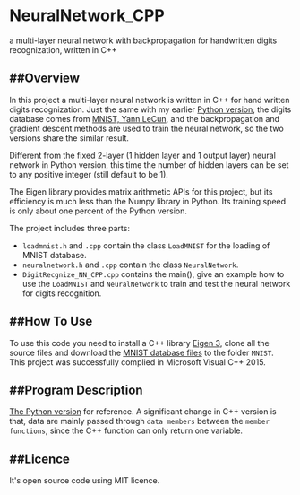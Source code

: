 # NeuralNetwork_CPP
a multi-layer neural network with backpropagation for handwritten digits recognization, written in C++

##Overview
---
In this project a multi-layer neural network is written in C++ for hand written digits recognization. Just the same with my earlier [Python version](https://github.com/siyuan0103/NN-Handwritten_Digits-Python), the digits database comes from [MNIST, Yann LeCun](http://yann.lecun.com/exdb/mnist/), and the backpropagation and gradient descent methods are used to train the neural network, so the two versions share the similar result. 

Different from the fixed 2-layer (1 hidden layer and 1 output layer) neural network in Python version, this time the number of hidden layers can be set to any positive integer (still default to be 1). 

The Eigen library provides matrix arithmetic APIs for this project, but its efficiency is much less than the Numpy library in Python. Its training speed  is only about one percent of the Python version.

The project includes three parts:

* `loadmnist.h` and `.cpp` contain the class `LoadMNIST` for the loading of MNIST database.
* `neuralnetwork.h` and `.cpp` contain the class `NeuralNetwork`.
* `DigitRecgnize_NN_CPP.cpp` contains the main(), give an example how to use the `LoadMNIST` and `NeuralNetwork` to train and test the neural network for digits recognition.

##How To Use
---
To use this code you need to install a C++ library [Eigen 3](http://eigen.tuxfamily.org/index.php?title=Main_Page), clone all the source files and download the [MNIST database files](http://yann.lecun.com/exdb/mnist/) to the folder `MNIST`. This project was successfully complied in Microsoft Visual C++ 2015.

##Program Description
---
[The Python version](https://github.com/siyuan0103/NN-Handwritten_Digits-Python/blob/master/Documentation.md) for reference. A significant change in C++ version is that, data are mainly passed through `data members` between the `member functions`, since the C++ function can only return one variable.

##Licence
---
It's open source code using MIT licence.
